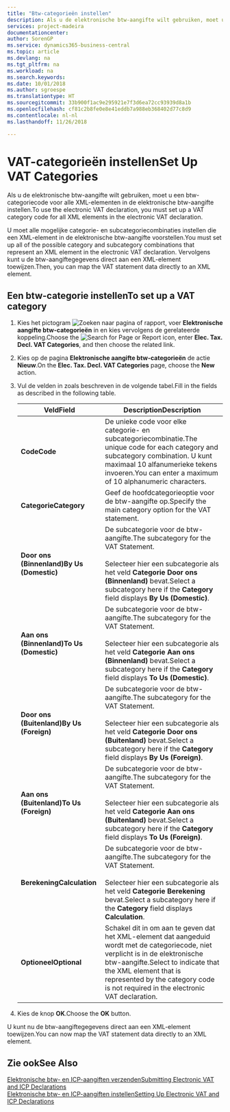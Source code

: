 ```yaml
---
title: "Btw-categorieën instellen"
description: Als u de elektronische btw-aangifte wilt gebruiken, moet u een btw-categoriecode voor alle XML-elementen in de elektronische btw-aangifte instellen.
services: project-madeira
documentationcenter: 
author: SorenGP
ms.service: dynamics365-business-central
ms.topic: article
ms.devlang: na
ms.tgt_pltfrm: na
ms.workload: na
ms.search.keywords: 
ms.date: 10/01/2018
ms.author: sgroespe
ms.translationtype: HT
ms.sourcegitcommit: 33b900f1ac9e295921e7f3d6ea72cc93939d8a1b
ms.openlocfilehash: cf81c2b8fe0e8e41eddb7a988eb368402d77c8d9
ms.contentlocale: nl-nl
ms.lasthandoff: 11/26/2018

---
```

# <a name="set-up-vat-categories"></a><span data-ttu-id="a63a1-103">VAT-categorieën instellen</span><span class="sxs-lookup"><span data-stu-id="a63a1-103">Set Up VAT Categories</span></span>
<span data-ttu-id="a63a1-104">Als u de elektronische btw-aangifte wilt gebruiken, moet u een btw-categoriecode voor alle XML-elementen in de elektronische btw-aangifte instellen.</span><span class="sxs-lookup"><span data-stu-id="a63a1-104">To use the electronic VAT declaration, you must set up a VAT category code for all XML elements in the electronic VAT declaration.</span></span>  

<span data-ttu-id="a63a1-105">U moet alle mogelijke categorie- en subcategoriecombinaties instellen die een XML-element in de elektronische btw-aangifte voorstellen.</span><span class="sxs-lookup"><span data-stu-id="a63a1-105">You must set up all of the possible category and subcategory combinations that represent an XML element in the electronic VAT declaration.</span></span> <span data-ttu-id="a63a1-106">Vervolgens kunt u de btw-aangiftegegevens direct aan een XML-element toewijzen.</span><span class="sxs-lookup"><span data-stu-id="a63a1-106">Then, you can map the VAT statement data directly to an XML element.</span></span>  

## <a name="to-set-up-a-vat-category"></a><span data-ttu-id="a63a1-107">Een btw-categorie instellen</span><span class="sxs-lookup"><span data-stu-id="a63a1-107">To set up a VAT category</span></span>  

1.  <span data-ttu-id="a63a1-108">Kies het pictogram ![Zoeken naar pagina of rapport](../../media/ui-search/search_small.png "pictogram Zoeken naar pagina of rapport"), voer **Elektronische aangifte btw-categorieën** in en kies vervolgens de gerelateerde koppeling.</span><span class="sxs-lookup"><span data-stu-id="a63a1-108">Choose the ![Search for Page or Report](../../media/ui-search/search_small.png "Search for Page or Report icon") icon, enter **Elec. Tax. Decl. VAT Categories**, and then choose the related link.</span></span>  
2.  <span data-ttu-id="a63a1-109">Kies op de pagina **Elektronische aangifte btw-categorieën** de actie **Nieuw**.</span><span class="sxs-lookup"><span data-stu-id="a63a1-109">On the **Elec. Tax. Decl. VAT Categories** page, choose the **New** action.</span></span>  
3.  <span data-ttu-id="a63a1-110">Vul de velden in zoals beschreven in de volgende tabel.</span><span class="sxs-lookup"><span data-stu-id="a63a1-110">Fill in the fields as described in the following table.</span></span>  

    |<span data-ttu-id="a63a1-111">Veld</span><span class="sxs-lookup"><span data-stu-id="a63a1-111">Field</span></span>|<span data-ttu-id="a63a1-112">Description</span><span class="sxs-lookup"><span data-stu-id="a63a1-112">Description</span></span>|  
    |---------------------------------|---------------------------------------|  
    |<span data-ttu-id="a63a1-113">**Code**</span><span class="sxs-lookup"><span data-stu-id="a63a1-113">**Code**</span></span>|<span data-ttu-id="a63a1-114">De unieke code voor elke categorie- en subcategoriecombinatie.</span><span class="sxs-lookup"><span data-stu-id="a63a1-114">The unique code for each category and subcategory combination.</span></span> <span data-ttu-id="a63a1-115">U kunt maximaal 10 alfanumerieke tekens invoeren.</span><span class="sxs-lookup"><span data-stu-id="a63a1-115">You can enter a maximum of 10 alphanumeric characters.</span></span>|  
    |<span data-ttu-id="a63a1-116">**Categorie**</span><span class="sxs-lookup"><span data-stu-id="a63a1-116">**Category**</span></span>|<span data-ttu-id="a63a1-117">Geef de hoofdcategorieoptie voor de btw-aangifte op.</span><span class="sxs-lookup"><span data-stu-id="a63a1-117">Specify the main category option for the VAT statement.</span></span>|  
    |<span data-ttu-id="a63a1-118">**Door ons (Binnenland)**</span><span class="sxs-lookup"><span data-stu-id="a63a1-118">**By Us (Domestic)**</span></span>|<span data-ttu-id="a63a1-119">De subcategorie voor de btw-aangifte.</span><span class="sxs-lookup"><span data-stu-id="a63a1-119">The subcategory for the VAT Statement.</span></span><br /><br /> <span data-ttu-id="a63a1-120">Selecteer hier een subcategorie als het veld **Categorie** **Door ons (Binnenland)** bevat.</span><span class="sxs-lookup"><span data-stu-id="a63a1-120">Select a subcategory here if the **Category** field displays **By Us (Domestic)**.</span></span>|  
    |<span data-ttu-id="a63a1-121">**Aan ons (Binnenland)**</span><span class="sxs-lookup"><span data-stu-id="a63a1-121">**To Us (Domestic)**</span></span>|<span data-ttu-id="a63a1-122">De subcategorie voor de btw-aangifte.</span><span class="sxs-lookup"><span data-stu-id="a63a1-122">The subcategory for the VAT Statement.</span></span><br /><br /> <span data-ttu-id="a63a1-123">Selecteer hier een subcategorie als het veld **Categorie** **Aan ons (Binnenland)** bevat.</span><span class="sxs-lookup"><span data-stu-id="a63a1-123">Select a subcategory here if the **Category** field displays **To Us (Domestic)**.</span></span>|  
    |<span data-ttu-id="a63a1-124">**Door ons (Buitenland)**</span><span class="sxs-lookup"><span data-stu-id="a63a1-124">**By Us (Foreign)**</span></span>|<span data-ttu-id="a63a1-125">De subcategorie voor de btw-aangifte.</span><span class="sxs-lookup"><span data-stu-id="a63a1-125">The subcategory for the VAT Statement.</span></span><br /><br /> <span data-ttu-id="a63a1-126">Selecteer hier een subcategorie als het veld **Categorie** **Door ons (Buitenland)** bevat.</span><span class="sxs-lookup"><span data-stu-id="a63a1-126">Select a subcategory here if the **Category** field displays **By Us (Foreign)**.</span></span>|  
    |<span data-ttu-id="a63a1-127">**Aan ons (Buitenland)**</span><span class="sxs-lookup"><span data-stu-id="a63a1-127">**To Us (Foreign)**</span></span>|<span data-ttu-id="a63a1-128">De subcategorie voor de btw-aangifte.</span><span class="sxs-lookup"><span data-stu-id="a63a1-128">The subcategory for the VAT Statement.</span></span><br /><br /> <span data-ttu-id="a63a1-129">Selecteer hier een subcategorie als het veld **Categorie** **Aan ons (Buitenland)** bevat.</span><span class="sxs-lookup"><span data-stu-id="a63a1-129">Select a subcategory here if the **Category** field displays **To Us (Foreign)**.</span></span>|  
    |<span data-ttu-id="a63a1-130">**Berekening**</span><span class="sxs-lookup"><span data-stu-id="a63a1-130">**Calculation**</span></span>|<span data-ttu-id="a63a1-131">De subcategorie voor de btw-aangifte.</span><span class="sxs-lookup"><span data-stu-id="a63a1-131">The subcategory for the VAT Statement.</span></span><br /><br /> <span data-ttu-id="a63a1-132">Selecteer hier een subcategorie als het veld **Categorie** **Berekening** bevat.</span><span class="sxs-lookup"><span data-stu-id="a63a1-132">Select a subcategory here if the **Category** field displays **Calculation**.</span></span>|  
    |<span data-ttu-id="a63a1-133">**Optioneel**</span><span class="sxs-lookup"><span data-stu-id="a63a1-133">**Optional**</span></span>|<span data-ttu-id="a63a1-134">Schakel dit in om aan te geven dat het XML-element dat aangeduid wordt met de categoriecode, niet verplicht is in de elektronische btw-aangifte.</span><span class="sxs-lookup"><span data-stu-id="a63a1-134">Select to indicate that the XML element that is represented by the category code is not required in the electronic VAT declaration.</span></span>|  

4.  <span data-ttu-id="a63a1-135">Kies de knop **OK**.</span><span class="sxs-lookup"><span data-stu-id="a63a1-135">Choose the **OK** button.</span></span>  

<span data-ttu-id="a63a1-136">U kunt nu de btw-aangiftegegevens direct aan een XML-element toewijzen.</span><span class="sxs-lookup"><span data-stu-id="a63a1-136">You can now map the VAT statement data directly to an XML element.</span></span>  

## <a name="see-also"></a><span data-ttu-id="a63a1-137">Zie ook</span><span class="sxs-lookup"><span data-stu-id="a63a1-137">See Also</span></span>  
 [<span data-ttu-id="a63a1-138">Elektronische btw- en ICP-aangiften verzenden</span><span class="sxs-lookup"><span data-stu-id="a63a1-138">Submitting Electronic VAT and ICP Declarations</span></span>](electronic-vat-and-icp-declarations.md)  
 [<span data-ttu-id="a63a1-139">Elektronische btw- en ICP-aangiften instellen</span><span class="sxs-lookup"><span data-stu-id="a63a1-139">Setting Up Electronic VAT and ICP Declarations</span></span>](how-to-set-up-electronic-vat-and-icp-declarations.md)


